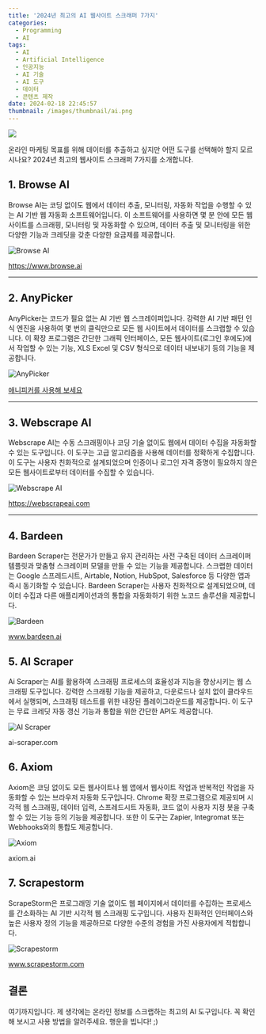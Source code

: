 ```yaml
---
title: '2024년 최고의 AI 웹사이트 스크래퍼 7가지'
categories:
  - Programming
  - AI
tags:
  - AI
  - Artificial Intelligence
  - 인공지능
  - AI 기술
  - AI 도구
  - 데이터
  - 콘텐츠 제작
date: 2024-02-18 22:45:57
thumbnail: /images/thumbnail/ai.png
---
```


![](/images/header/ai-17.png)

온라인 마케팅 목표를 위해 데이터를 추출하고 싶지만 어떤 도구를 선택해야 할지 모르시나요? 2024년 최고의 웹사이트 스크래퍼 7가지를 소개합니다.

## 1. Browse AI

Browse AI는 코딩 없이도 웹에서 데이터 추출, 모니터링, 자동화 작업을 수행할 수 있는 AI 기반 웹 자동화 소프트웨어입니다. 이 소프트웨어를 사용하면 몇 분 안에 모든 웹사이트를 스크래핑, 모니터링 및 자동화할 수 있으며, 데이터 추출 및 모니터링을 위한 다양한 기능과 크레딧을 갖춘 다양한 요금제를 제공합니다.

![Browse AI](/images/header/ai-17_1.png)

https://www.browse.ai

---

## 2. AnyPicker

AnyPicker는 코드가 필요 없는 AI 기반 웹 스크레이퍼입니다. 강력한 AI 기반 패턴 인식 엔진을 사용하여 몇 번의 클릭만으로 모든 웹 사이트에서 데이터를 스크랩할 수 있습니다. 이 확장 프로그램은 간단한 그래픽 인터페이스, 모든 웹사이트(로그인 후에도)에서 작업할 수 있는 기능, XLS Excel 및 CSV 형식으로 데이터 내보내기 등의 기능을 제공합니다.

![AnyPicker](/images/header/ai-17_2.png)

[애니피커를 사용해 보세요](https://chromewebstore.google.com/detail/anypicker-%EC%9D%B8%EA%B3%B5%EC%A7%80%EB%8A%A5-%EA%B8%B0%EB%B0%98-no-code/bjkpgfhekfmdffdphnniobddhkjlmmlj)

---

## 3. Webscrape AI

Webscrape AI는 수동 스크래핑이나 코딩 기술 없이도 웹에서 데이터 수집을 자동화할 수 있는 도구입니다. 이 도구는 고급 알고리즘을 사용해 데이터를 정확하게 수집합니다. 이 도구는 사용자 친화적으로 설계되었으며 인증이나 로그인 자격 증명이 필요하지 않은 모든 웹사이트로부터 데이터를 수집할 수 있습니다.

![Webscrape AI](/images/header/ai-17_3.png)

https://webscrapeai.com

---

## 4. Bardeen

Bardeen Scraper는 전문가가 만들고 유지 관리하는 사전 구축된 데이터 스크레이퍼 템플릿과 맞춤형 스크레이퍼 모델을 만들 수 있는 기능을 제공합니다. 스크랩한 데이터는 Google 스프레드시트, Airtable, Notion, HubSpot, Salesforce 등 다양한 앱과 즉시 동기화할 수 있습니다. Bardeen Scraper는 사용자 친화적으로 설계되었으며, 데이터 수집과 다른 애플리케이션과의 통합을 자동화하기 위한 노코드 솔루션을 제공합니다.

![Bardeen](/images/header/ai-17_4.png)

www.bardeen.ai

## 5. AI Scraper

Ai Scraper는 AI를 활용하여 스크래핑 프로세스의 효율성과 지능을 향상시키는 웹 스크래핑 도구입니다. 강력한 스크래핑 기능을 제공하고, 다운로드나 설치 없이 클라우드에서 실행되며, 스크래핑 테스트를 위한 내장된 플레이그라운드를 제공합니다. 이 도구는 무료 크레딧 자동 갱신 기능과 통합을 위한 간단한 API도 제공합니다.

![AI Scraper](/images/header/ai-17_5.png)

ai-scraper.com

## 6. Axiom

Axiom은 코딩 없이도 모든 웹사이트나 웹 앱에서 웹사이트 작업과 반복적인 작업을 자동화할 수 있는 브라우저 자동화 도구입니다. Chrome 확장 프로그램으로 제공되며 시각적 웹 스크래핑, 데이터 입력, 스프레드시트 자동화, 코드 없이 사용자 지정 봇을 구축할 수 있는 기능 등의 기능을 제공합니다. 또한 이 도구는 Zapier, Integromat 또는 Webhooks와의 통합도 제공합니다.

![Axiom](/images/header/ai-17_6.png)

axiom.ai

## 7. Scrapestorm

ScrapeStorm은 프로그래밍 기술 없이도 웹 페이지에서 데이터를 수집하는 프로세스를 간소화하는 AI 기반 시각적 웹 스크래핑 도구입니다. 사용자 친화적인 인터페이스와 높은 사용자 정의 기능을 제공하므로 다양한 수준의 경험을 가진 사용자에게 적합합니다.

![Scrapestorm](/images/header/ai-17_7.png)

www.scrapestorm.com

## 결론

여기까지입니다. 제 생각에는 온라인 정보를 스크랩하는 최고의 AI 도구입니다. 꼭 확인해 보시고 사용 방법을 알려주세요. 행운을 빕니다! ;)
